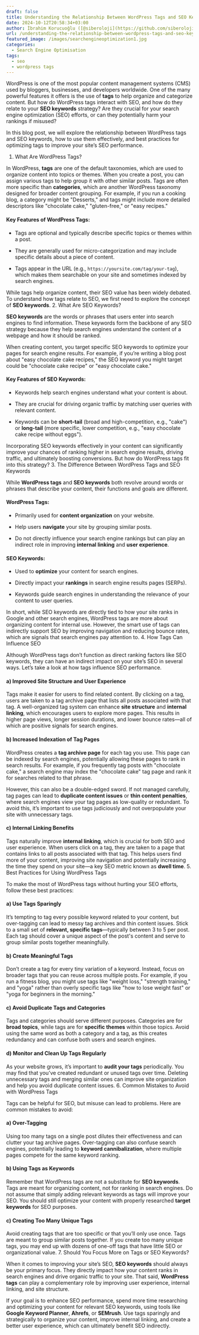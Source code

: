 ```yaml
---
draft: false
title: Understanding the Relationship Between WordPress Tags and SEO Keywords
date: 2024-10-12T20:58:34+03:00
author: İbrahim Korucuoğlu ([@siberoloji](https://github.com/siberoloji))
url: /understanding-the-relationship-between-wordpress-tags-and-seo-keywords/
featured_image: /images/searchengineoptimization1.jpg
categories:
  - Search Engine Optimisation
tags:
  - seo
  - wordpress tags
---
```



WordPress is one of the most popular content management systems (CMS) used by bloggers, businesses, and developers worldwide. One of the many powerful features it offers is the use of **tags** to help organize and categorize content. But how do WordPress tags interact with SEO, and how do they relate to your **SEO keywords** strategy? Are they crucial for your search engine optimization (SEO) efforts, or can they potentially harm your rankings if misused?



In this blog post, we will explore the relationship between WordPress tags and SEO keywords, how to use them effectively, and best practices for optimizing tags to improve your site’s SEO performance.



1. What Are WordPress Tags?



In WordPress, **tags** are one of the default taxonomies, which are used to organize content into topics or themes. When you create a post, you can assign various tags to help group it with other similar posts. Tags are often more specific than **categories**, which are another WordPress taxonomy designed for broader content grouping. For example, if you run a cooking blog, a category might be "Desserts," and tags might include more detailed descriptors like "chocolate cake," "gluten-free," or "easy recipes."


#### Key Features of WordPress Tags:


* Tags are optional and typically describe specific topics or themes within a post.

* They are generally used for micro-categorization and may include specific details about a piece of content.

* Tags appear in the URL (e.g., `https://yoursite.com/tag/your-tag`), which makes them searchable on your site and sometimes indexed by search engines.




While tags help organize content, their SEO value has been widely debated. To understand how tags relate to SEO, we first need to explore the concept of **SEO keywords**.
2. What Are SEO Keywords?



**SEO keywords** are the words or phrases that users enter into search engines to find information. These keywords form the backbone of any SEO strategy because they help search engines understand the content of a webpage and how it should be ranked.



When creating content, you target specific SEO keywords to optimize your pages for search engine results. For example, if you’re writing a blog post about "easy chocolate cake recipes," the SEO keyword you might target could be "chocolate cake recipe" or "easy chocolate cake."


#### Key Features of SEO Keywords:


* Keywords help search engines understand what your content is about.

* They are crucial for driving organic traffic by matching user queries with relevant content.

* Keywords can be **short-tail** (broad and high-competition, e.g., "cake") or **long-tail** (more specific, lower competition, e.g., "easy chocolate cake recipe without eggs").




Incorporating SEO keywords effectively in your content can significantly improve your chances of ranking higher in search engine results, driving traffic, and ultimately boosting conversions. But how do WordPress tags fit into this strategy?
3. The Difference Between WordPress Tags and SEO Keywords



While **WordPress tags** and **SEO keywords** both revolve around words or phrases that describe your content, their functions and goals are different.


#### WordPress Tags:


* Primarily used for **content organization** on your website.

* Help users **navigate** your site by grouping similar posts.

* Do not directly influence your search engine rankings but can play an indirect role in improving **internal linking** and **user experience**.



#### SEO Keywords:


* Used to **optimize** your content for search engines.

* Directly impact your **rankings** in search engine results pages (SERPs).

* Keywords guide search engines in understanding the relevance of your content to user queries.




In short, while SEO keywords are directly tied to how your site ranks in Google and other search engines, WordPress tags are more about organizing content for internal use. However, the smart use of tags can indirectly support SEO by improving navigation and reducing bounce rates, which are signals that search engines pay attention to.
4. How Tags Can Influence SEO



Although WordPress tags don’t function as direct ranking factors like SEO keywords, they can have an indirect impact on your site’s SEO in several ways. Let’s take a look at how tags influence SEO performance.


#### a) **Improved Site Structure and User Experience**



Tags make it easier for users to find related content. By clicking on a tag, users are taken to a tag archive page that lists all posts associated with that tag. A well-organized tag system can enhance **site structure** and **internal linking**, which encourages users to explore more pages. This results in higher page views, longer session durations, and lower bounce rates—all of which are positive signals for search engines.


#### b) **Increased Indexation of Tag Pages**



WordPress creates a **tag archive page** for each tag you use. This page can be indexed by search engines, potentially allowing these pages to rank in search results. For example, if you frequently tag posts with "chocolate cake," a search engine may index the "chocolate cake" tag page and rank it for searches related to that phrase.



However, this can also be a double-edged sword. If not managed carefully, tag pages can lead to **duplicate content issues** or **thin content penalties**, where search engines view your tag pages as low-quality or redundant. To avoid this, it’s important to use tags judiciously and not overpopulate your site with unnecessary tags.


#### c) **Internal Linking Benefits**



Tags naturally improve **internal linking**, which is crucial for both SEO and user experience. When users click on a tag, they are taken to a page that contains links to all posts associated with that tag. This helps users find more of your content, improving site navigation and potentially increasing the time they spend on your site—a key SEO metric known as **dwell time**.
5. Best Practices for Using WordPress Tags



To make the most of WordPress tags without hurting your SEO efforts, follow these best practices:


#### a) **Use Tags Sparingly**



It’s tempting to tag every possible keyword related to your content, but over-tagging can lead to messy tag archives and thin content issues. Stick to a small set of **relevant, specific tags**—typically between 3 to 5 per post. Each tag should cover a unique aspect of the post's content and serve to group similar posts together meaningfully.


#### b) **Create Meaningful Tags**



Don’t create a tag for every tiny variation of a keyword. Instead, focus on broader tags that you can reuse across multiple posts. For example, if you run a fitness blog, you might use tags like "weight loss," "strength training," and "yoga" rather than overly specific tags like "how to lose weight fast" or "yoga for beginners in the morning."


#### c) **Avoid Duplicate Tags and Categories**



Tags and categories should serve different purposes. Categories are for **broad topics**, while tags are for **specific themes** within those topics. Avoid using the same word as both a category and a tag, as this creates redundancy and can confuse both users and search engines.


#### d) **Monitor and Clean Up Tags Regularly**



As your website grows, it’s important to **audit your tags** periodically. You may find that you’ve created redundant or unused tags over time. Deleting unnecessary tags and merging similar ones can improve site organization and help you avoid duplicate content issues.
6. Common Mistakes to Avoid with WordPress Tags



Tags can be helpful for SEO, but misuse can lead to problems. Here are common mistakes to avoid:


#### a) **Over-Tagging**



Using too many tags on a single post dilutes their effectiveness and can clutter your tag archive pages. Over-tagging can also confuse search engines, potentially leading to **keyword cannibalization**, where multiple pages compete for the same keyword ranking.


#### b) **Using Tags as Keywords**



Remember that WordPress tags are not a substitute for **SEO keywords**. Tags are meant for organizing content, not for ranking in search engines. Do not assume that simply adding relevant keywords as tags will improve your SEO. You should still optimize your content with properly researched **target keywords** for SEO purposes.


#### c) **Creating Too Many Unique Tags**



Avoid creating tags that are too specific or that you’ll only use once. Tags are meant to group similar posts together. If you create too many unique tags, you may end up with dozens of one-off tags that have little SEO or organizational value.
7. Should You Focus More on Tags or SEO Keywords?



When it comes to improving your site’s SEO, **SEO keywords** should always be your primary focus. They directly impact how your content ranks in search engines and drive organic traffic to your site. That said, **WordPress tags** can play a complementary role by improving user experience, internal linking, and site structure.



If your goal is to enhance SEO performance, spend more time researching and optimizing your content for relevant SEO keywords, using tools like **Google Keyword Planner**, **Ahrefs**, or **SEMrush**. Use tags sparingly and strategically to organize your content, improve internal linking, and create a better user experience, which can ultimately benefit SEO indirectly.
